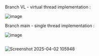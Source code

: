Branch VL - virtual thread implementation :

![image](https://github.com/user-attachments/assets/184e94d3-0104-4558-a59c-947076967f72)

Branch main - single thread implementation : 

![image](https://github.com/user-attachments/assets/7661f802-759a-473f-95da-002f13511984)


##
![Screenshot 2025-04-02 105948](https://github.com/user-attachments/assets/02934665-9431-4f08-aa50-a2d346a0d998)
